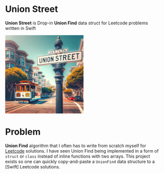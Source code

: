 # Union Street
**Union Street** is Drop-in **Union Find** data struct for Leetcode problems written in Swift

<p align="left" width="30%">
    <img width="50%" src="/github-image.webp">
</p>

# Problem

**Union Find** algorithm that I often has to write from scratch myself for [Leetcode](https://leetcode.com) solutions. I have seen Union Find being implemented in a form of `struct` or `class` instead of inline functions with two arrays. This project exists so one can quickly copy-and-paste a `UnionFind` data structure to a [Swift] Leetcode solutions.
